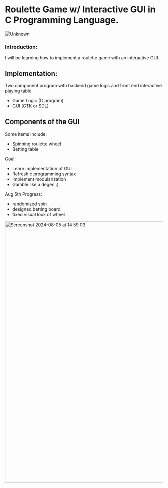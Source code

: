 # Roulette Game w/ Interactive GUI in C Programming Language.

![Unknown](https://github.com/user-attachments/assets/fe11eae8-e3ab-4771-a794-7ddf55f7b254)

### Introduction:
I will be learning how to implement a roulette game with an interactive GUI.

## Implementation:
Two component program with backend game logic and front end interactive playing table.
- Game Logic (C program)
- GUI (GTK or SDL)


## Components of the GUI 
Some items include:
* Spinning roulette wheel
* Betting table

  
Goal: 
- Learn implementation of GUI 
- Refresh c programming syntax
- Implement modularization
- Gamble like a degen :)

Aug 5th Progress:
- randomized spin
- designed betting board
- fixed visual look of wheel
<img width="833" alt="Screenshot 2024-08-05 at 14 59 03" src="https://github.com/user-attachments/assets/af9e6809-352b-4dd6-bdcc-8218596980a3">

